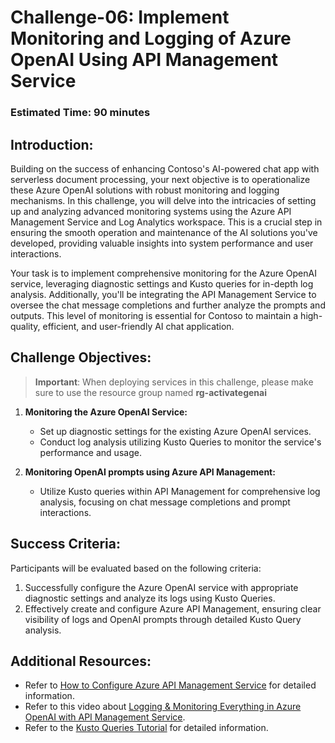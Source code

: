 # Challenge-06: Implement Monitoring and Logging of Azure OpenAI Using API Management Service

### Estimated Time: 90 minutes

## Introduction:

Building on the success of enhancing Contoso's AI-powered chat app with serverless document processing, your next objective is to operationalize these Azure OpenAI solutions with robust monitoring and logging mechanisms. In this challenge, you will delve into the intricacies of setting up and analyzing advanced monitoring systems using the Azure API Management Service and Log Analytics workspace. This is a crucial step in ensuring the smooth operation and maintenance of the AI solutions you've developed, providing valuable insights into system performance and user interactions.

Your task is to implement comprehensive monitoring for the Azure OpenAI service, leveraging diagnostic settings and Kusto queries for in-depth log analysis. Additionally, you'll be integrating the API Management Service to oversee the chat message completions and further analyze the prompts and outputs. This level of monitoring is essential for Contoso to maintain a high-quality, efficient, and user-friendly AI chat application.

## Challenge Objectives:

> **Important**: When deploying services in this challenge, please make sure to use the resource group named **rg-activategenai**

1. **Monitoring the Azure OpenAI Service:**
   - Set up diagnostic settings for the existing Azure OpenAI services.
   - Conduct log analysis utilizing Kusto Queries to monitor the service's performance and usage.
     
2. **Monitoring OpenAI prompts using Azure API Management:**
   - Utilize Kusto queries within API Management for comprehensive log analysis, focusing on chat message completions and prompt interactions.

     <validation step="6fd15003-a2d4-44d6-b213-91ca9dee3c47	" />
  
## Success Criteria:

Participants will be evaluated based on the following criteria:

1. Successfully configure the Azure OpenAI service with appropriate diagnostic settings and analyze its logs using Kusto Queries.
2. Effectively create and configure Azure API Management, ensuring clear visibility of logs and OpenAI prompts through detailed Kusto Query analysis.

## Additional Resources:

- Refer to [How to Configure Azure API Management Service](https://github.com/Azure-Samples/openai-python-enterprise-logging/blob/main/README.md) for detailed information.
- Refer to this video about [Logging & Monitoring Everything in Azure OpenAI with API Management Service](https://github.com/Azure-Samples/openai-python-enterprise-logging/blob/main/README.md).
- Refer to the [Kusto Queries Tutorial](https://learn.microsoft.com/en-us/azure/azure-monitor/logs/log-analytics-tutorial) for detailed information.
